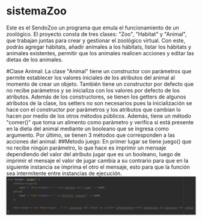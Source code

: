 # sistemaZoo
Este es el SendoZoo un programa que emula el funcionamiento de un zoológico. El proyecto consta de tres clases: "Zoo", "Habitat" y "Animal", que trabajan juntas para crear y gestionar el zoológico virtual. Con este, podrás agregar hábitats, añadir animales a los hábitats, listar los hábitats y animales existentes, permitir que los animales realicen acciones y editar las dietas de los animales.

#Clase Animal:
La clase "Animal" tiene un constructor con parámetros que permite establecer los valores iniciales de los atributos del animal al momento de crear un objeto. También tiene un constructor por defecto que no recibe parámetros y se inicializa con los valores por defecto de los atributos.
Además de los constructores, se tienen los getters de algunos atributos de la clase, los setters no son necesarios pues la inicialización se hace con el constructor por parámetros y los atributos que cambian lo hacen por medio de los otros métodos públicos.
Además, tiene un método "comer()" que toma un alimento como parámetro y verifica si está presente en la dieta del animal mediante un booleano que se ingresa como argumento.
Por último, se tienen 3 métodos que corresponden a las acciones del animal:
##Metodo juego:
En primer lugar se tiene juego() que no recibe ningún parámetro, lo que hace es imprimir un mensaje dependiendo del valor del atributo jugar que es un booleano, luego de imprimir el mensaje el valor de jugar cambia a su contrario para que en la siguiente instancia se imprima el otro el mensaje, esto para que la función sea intermitente entre instancias de ejecución.
![image info](images/juego.png)
